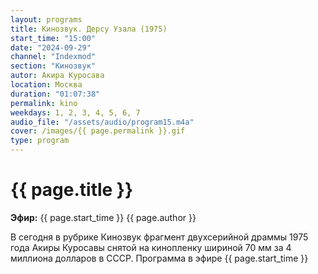 ```yaml
---
layout: programs
title: Кинозвук. Дерсу Узала (1975)
start_time: "15:00"
date: "2024-09-29"
channel: "Indexmod"
section: "Кинозвук"
autor: Акира Куросава
location: Москва
duration: "01:07:38"
permalink: kino
weekdays: 1, 2, 3, 4, 5, 6, 7
audio_file: "/assets/audio/program15.m4a"
cover: /images/{{ page.permalink }}.gif
type: program
---
```


# {{ page.title }}

**Эфир:** {{ page.start_time }} {{ page.author }}

В сегодня в рубрике Кинозвук фрагмент двухсерийной драммы 1975 года Акиры Куросавы снятой на кинопленку шириной 70 мм за 4 миллиона долларов в СССР. Программа в эфире {{ page.start_time }}

<p><audio id="audio-player">
  <source src="{{ page.audio_file }}" type="audio/mpeg">
  Ваш браузер не поддерживает воспроизведение аудио.
</audio></p>
